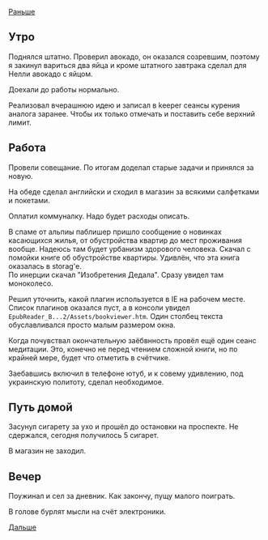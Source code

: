 [Раньше](2021.06.21.md)
## Утро
Поднялся штатно. Проверил авокадо, он оказался созревшим, поэтому я закинул вариться два яйца и кроме штатного завтрака сделал для Нелли авокадо с яйцом.

Доехали до работы нормально.

Реализовал вчерашнюю идею и записал в keeper сеансы курения аналога заранее. Чтобы их только отмечать и поставить себе верхний лимит.
## Работа
Провели совещание. По итогам доделал старые задачи и принялся за новую.

На обеде сделал английски и сходил в магазин за всякими салфетками и покетами.

Оплатил коммуналку. Надо будет расходы описать.

В спаме от альпиы паблишер пришло сообщение о новинках касающихся жилья, от обустройства квартир до мест проживания вообще. Надеюсь там будет урбанизм здорового человека. Скачал с помойки книге об обустройстве квартиры. Удивлён, что эта книга оказалась в storag'е.  
По инерции скачал "Изобретения Дедала". Сразу увидел там моноколесо.

Решил уточнить, какой плагин используется в IE на рабочем месте. Список плагинов оказался пуст, а в консоли увидел `EpubReader_B...2/Assets/bookviewer.htm`. Один столбец текста обуславливался просто малым размером окна.

Когда почувствал окончательную заёбвнность провёл ещё один сеанс медитации. Это, конечно не перед чтением сложной книги, но по крайней мере, будет что отметить в счётчике.

Заебавшись включил в телефоне ютуб, и к совему удивлению, под украинскую политоту, сделал необходимое.
## Путь домой
Засунул сигарету за ухо и прошёл до остановки на проспекте. Не сдержался, сегодня получилось 5 сигарет.

В магазин не заходил.
## Вечер
Поужинал и сел за дневник. Как закончу, пущу малого поиграть.

В голове бурлят мысли на счёт электроники.

[Дальше](2021.06.23.md)